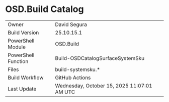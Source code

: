 ﻿# OSD.Build Catalog

| | |
|-|-|
| Owner | David Segura |
| Build Version | 25.10.15.1 |
| PowerShell Module | OSD.Build |
| PowerShell Function | Build-OSDCatalogSurfaceSystemSku |
| Files | build-systemsku.* |
| Build Workflow | GitHub Actions |
| Last Update | Wednesday, October 15, 2025 11:07:01 AM UTC |
